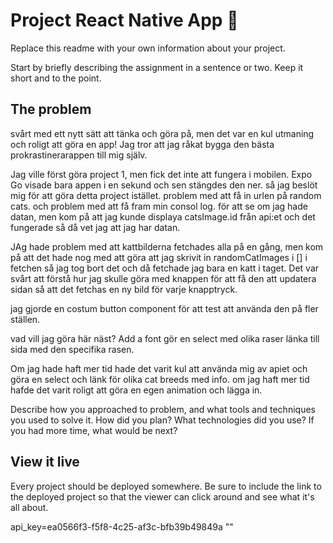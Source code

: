# Project React Native App 📱

Replace this readme with your own information about your project.

Start by briefly describing the assignment in a sentence or two. Keep it short and to the point.

## The problem
svårt med ett nytt sätt att tänka och göra på, men det var en kul utmaning och roligt att göra en app! Jag tror att jag råkat bygga den bästa prokrastinerarappen till mig själv.

Jag ville först göra project 1, men fick det inte att fungera i mobilen. Expo Go visade bara appen i en sekund och sen stängdes den ner. så jag beslöt mig för att göra detta project istället. 
problem med att få in urlen på random cats. och problem med att få fram min consol log. för att se om jag hade datan, men kom på att jag kunde displaya catsImage.id från api:et och det fungerade så då vet jag att jag har datan.

JAg hade problem med att kattbilderna fetchades alla på en gång, men kom på att det hade nog med att göra att jag skrivit in randomCatImages i [] i fetchen så jag tog bort det och då fetchade jag bara en katt i taget. 
Det var svårt att förstå hur jag skulle göra med knappen för att få den att updatera sidan så att det fetchas en ny bild för varje knapptryck.

jag gjorde en costum button component för att test att använda den på fler ställen.


vad vill jag göra här näst?
Add a font
gör en select med olika raser länka till sida med den specifika rasen. 

Om jag hade haft mer tid hade det varit kul att använda mig av apiet och göra en select och länk för olika cat breeds med info. 
om jag haft mer tid hafde det varit roligt att göra en egen animation och lägga in.


Describe how you approached to problem, and what tools and techniques you used to solve it. How did you plan? What technologies did you use? If you had more time, what would be next?

## View it live

Every project should be deployed somewhere. Be sure to include the link to the deployed project so that the viewer can click around and see what it's all about.

api_key=ea0566f3-f5f8-4c25-af3c-bfb39b49849a
""